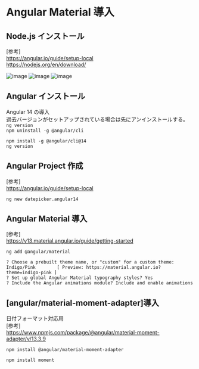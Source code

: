 # Angular Material 導入

## Node.js インストール
[参考]  
https://angular.io/guide/setup-local  
https://nodejs.org/en/download/  

![image](https://user-images.githubusercontent.com/38905609/174221507-415108dd-d73a-497a-aef4-ebc27dd99e27.png)
![image](https://user-images.githubusercontent.com/38905609/174221619-1cf64e4b-97d4-4d72-99e5-0dcee2c20a60.png)
![image](https://user-images.githubusercontent.com/38905609/174221710-44a8fa1b-a414-49f7-a24e-23d0510aa527.png)


## Angular インストール
Angular 14 の導入  
過去バージョンがセットアップされている場合は先にアンインストールする。  
`ng version`  
`npm uninstall -g @angular/cli`  
```
npm install -g @angular/cli@14
ng version
```

## Angular Project 作成
[参考]  
https://angular.io/guide/setup-local
```
ng new datepicker.angular14
```

## Angular Material 導入
[参考]  
https://v13.material.angular.io/guide/getting-started
```
ng add @angular/material

? Choose a prebuilt theme name, or "custom" for a custom theme: Indigo/Pink        [ Preview: https://material.angular.io?theme=indigo-pink ]
? Set up global Angular Material typography styles? Yes  
? Include the Angular animations module? Include and enable animations
```

## [angular/material-moment-adapter]導入
日付フォーマット対応用  
[参考]  
https://www.npmjs.com/package/@angular/material-moment-adapter/v/13.3.9

```
npm install @angular/material-moment-adapter

npm install moment
```
